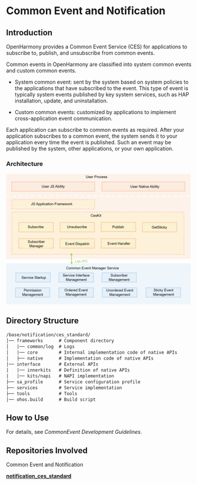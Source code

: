 # Common Event and Notification

## Introduction

OpenHarmony provides a Common Event Service (CES) for applications to subscribe to, publish, and unsubscribe from common events.

Common events in OpenHarmony are classified into system common events and custom common events.

- System common event: sent by the system based on system policies to the applications that have subscribed to the event. This type of event is typically system events published by key system services, such as HAP installation, update, and uninstallation.

- Custom common events: customized by applications to implement cross-application event communication.

Each application can subscribe to common events as required. After your application subscribes to a common event, the system sends it to your application every time the event is published. Such an event may be published by the system, other applications, or your own application.

### Architecture

![](figures/cesfwk_architecture_diagram.png "CES Architecture")

## Directory Structure

```
/base/notification/ces_standard/
│── frameworks      # Component directory
│   |── common/log  # Logs
│   |── core        # Internal implementation code of native APIs
│   ├── native      # Implementation code of native APIs
│── interface       # External APIs
|   |── innerkits   # Definition of native APIs
|   |── kits/napi   # NAPI implementation
├── sa_profile      # Service configuration profile
├── services        # Service implementation
├── tools           # Tools
│── ohos.build      # Build script

```

## How to Use

For details, see *CommonEvent Development Guidelines*.

## Repositories Involved

Common Event and Notification

[**notification_ces_standard**](https://gitee.com/openharmony/notification_ces_standard)
